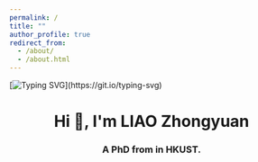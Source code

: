 ```yaml
---
permalink: /
title: ""
author_profile: true
redirect_from: 
  - /about/
  - /about.html
---
```


[![Typing SVG](https://readme-typing-svg.herokuapp.com?font=&color=F74723&center=true&lines=WELCOME+TO+ZHONGYUAN'S+PAGE!)](https://git.io/typing-svg)

<h1 align="center">Hi 👋, I'm LIAO Zhongyuan</h1>
<h3 align="center">A PhD from in HKUST.</h3>

<p align="left">
</p>
